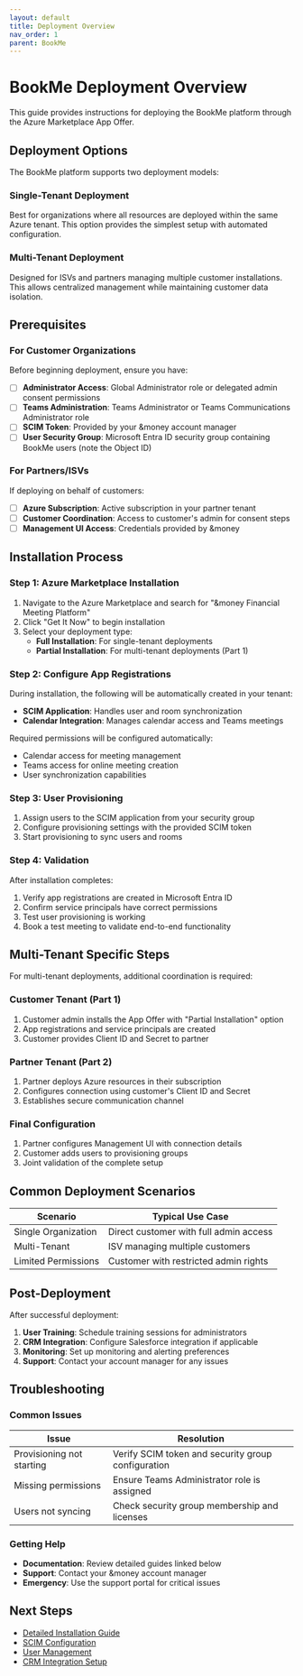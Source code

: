 ```yaml
---
layout: default
title: Deployment Overview
nav_order: 1
parent: BookMe
---
```


# BookMe Deployment Overview

This guide provides instructions for deploying the BookMe platform through the Azure Marketplace App Offer.

## Deployment Options

The BookMe platform supports two deployment models:

### Single-Tenant Deployment

Best for organizations where all resources are deployed within the same Azure tenant. This option provides the simplest setup with automated configuration.

### Multi-Tenant Deployment

Designed for ISVs and partners managing multiple customer installations. This allows centralized management while maintaining customer data isolation.

## Prerequisites

### For Customer Organizations

Before beginning deployment, ensure you have:

- [ ] **Administrator Access**: Global Administrator role or delegated admin consent permissions
- [ ] **Teams Administration**: Teams Administrator or Teams Communications Administrator role
- [ ] **SCIM Token**: Provided by your &money account manager
- [ ] **User Security Group**: Microsoft Entra ID security group containing BookMe users (note the Object ID)

### For Partners/ISVs

If deploying on behalf of customers:

- [ ] **Azure Subscription**: Active subscription in your partner tenant
- [ ] **Customer Coordination**: Access to customer's admin for consent steps
- [ ] **Management UI Access**: Credentials provided by &money

## Installation Process

### Step 1: Azure Marketplace Installation

1. Navigate to the Azure Marketplace and search for "&money Financial Meeting Platform"
2. Click "Get It Now" to begin installation
3. Select your deployment type:
   - **Full Installation**: For single-tenant deployments
   - **Partial Installation**: For multi-tenant deployments (Part 1)

### Step 2: Configure App Registrations

During installation, the following will be automatically created in your tenant:

- **SCIM Application**: Handles user and room synchronization
- **Calendar Integration**: Manages calendar access and Teams meetings

Required permissions will be configured automatically:

- Calendar access for meeting management
- Teams access for online meeting creation
- User synchronization capabilities

### Step 3: User Provisioning

1. Assign users to the SCIM application from your security group
2. Configure provisioning settings with the provided SCIM token
3. Start provisioning to sync users and rooms

### Step 4: Validation

After installation completes:

1. Verify app registrations are created in Microsoft Entra ID
2. Confirm service principals have correct permissions
3. Test user provisioning is working
4. Book a test meeting to validate end-to-end functionality

## Multi-Tenant Specific Steps

For multi-tenant deployments, additional coordination is required:

### Customer Tenant (Part 1)

1. Customer admin installs the App Offer with "Partial Installation" option
2. App registrations and service principals are created
3. Customer provides Client ID and Secret to partner

### Partner Tenant (Part 2)

1. Partner deploys Azure resources in their subscription
2. Configures connection using customer's Client ID and Secret
3. Establishes secure communication channel

### Final Configuration

1. Partner configures Management UI with connection details
2. Customer adds users to provisioning groups
3. Joint validation of the complete setup

## Common Deployment Scenarios

| Scenario            | Typical Use Case                       |
| ------------------- | -------------------------------------- |
| Single Organization | Direct customer with full admin access |
| Multi-Tenant        | ISV managing multiple customers        |
| Limited Permissions | Customer with restricted admin rights  |

## Post-Deployment

After successful deployment:

1. **User Training**: Schedule training sessions for administrators
2. **CRM Integration**: Configure Salesforce integration if applicable
3. **Monitoring**: Set up monitoring and alerting preferences
4. **Support**: Contact your account manager for any issues

## Troubleshooting

### Common Issues

| Issue                     | Resolution                                         |
| ------------------------- | -------------------------------------------------- |
| Provisioning not starting | Verify SCIM token and security group configuration |
| Missing permissions       | Ensure Teams Administrator role is assigned        |
| Users not syncing         | Check security group membership and licenses       |

### Getting Help

- **Documentation**: Review detailed guides linked below
- **Support**: Contact your &money account manager
- **Emergency**: Use the support portal for critical issues

## Next Steps

- [Detailed Installation Guide](marketplace-installation)
- [SCIM Configuration](scim-provisioning-setup)
- [User Management](enable-scim-provisioning)
- [CRM Integration Setup](salesforce-setup)
